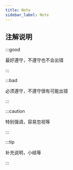 ```yaml
---
title: Note
sidebar_label: Note
---
```


## 注解说明

:::good

最好遵守，不遵守也不会出错

:::

:::bad

必须遵守，不遵守很有可能出错

:::

:::caution

特别强调，容易忽视等

:::

:::tip

补充说明，小结等

:::

